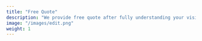 ```yaml
---
title: "Free Quote"
description: "We provide free quote after fully understanding your vision"
image: "/images/edit.png"
weight: 1
---
```

